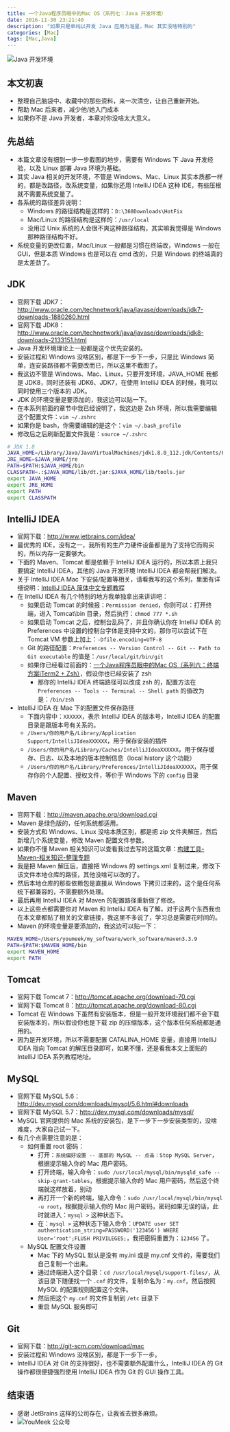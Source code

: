 ```yaml
---
title: 一个Java程序员眼中的Mac OS（系列七：Java 开发环境）
date: 2016-11-30 23:21:40
description: "如果只是单纯以开发 Java 应用为准星，Mac 其实没啥特别的"
categories: [Mac]
tags: [Mac,Java]
---
```



<!-- more -->

![Java 开发环境](http://img.youmeek.com/2016/Mac-Java.gif)


## 本文初衷

- 整理自己脑袋中、收藏中的那些资料，来一次清空，让自己重新开始。
- 帮助 Mac 后来者，减少他/她入门成本
- 如果你不是 Java 开发者，本章对你没啥太大意义。

## 先总结

- 本篇文章没有细到一步一步截图的地步，需要有 Windows 下 Java 开发经验，以及 Linux 部署 Java 环境为基础。
- 其实 Java 相关的开发环境，不管是 Windows、Mac、Linux 其实本质都一样的，都是改路径，改系统变量，如果你还用 IntelliJ IDEA 这种 IDE，有些压根就不需要系统变量了。
- 各系统的路径差异说明：
	- Windows 的路径结构是这样的：`D:\360Downloads\HotFix`
	- Mac/Linux 的路径结构是这样的：`/usr/local`
	- 没用过 Unix 系统的人会很不爽这种路径结构，其实嘛我觉得是 Windows 那种路径结构不好。
- 系统变量的更改位置，Mac/Linux 一般都是习惯在终端改，Windows 一般在 GUI，但是本质 Windows 也是可以在 cmd 改的，只是 Windows 的终端真的是太差劲了。

## JDK

- 官网下载 JDK7：<http://www.oracle.com/technetwork/java/javase/downloads/jdk7-downloads-1880260.html>
- 官网下载 JDK8：<http://www.oracle.com/technetwork/java/javase/downloads/jdk8-downloads-2133151.html>
- Java 开发环境理论上一般都是这个优先安装的。
- 安装过程和 Windows 没啥区别，都是下一步下一步，只是比 Windows 简单，连安装路径都不需要改而已，所以这里不截图了。
- 我这边不管是 Windows、Mac、Linux，只要开发环境，JAVA_HOME 我都是 JDK8，同时还装有 JDK6、JDK7，在使用 IntelliJ IDEA 的时候，我可以同时使用三个版本的 JDK。
- JDK 的环境变量是要添加的，我这边可以贴一下。
- 在本系列前面的章节中我已经说明了，我这边是 Zsh 环境，所以我需要编辑这个配置文件：`vim ~/.zshrc`
- 如果你是 bash，你需要编辑的是这个：`vim ~/.bash_profile`
- 修改后之后刷新配置文件我是：`source ~/.zshrc`

``` bash
# JDK 1.8
JAVA_HOME=/Library/Java/JavaVirtualMachines/jdk1.8.0_112.jdk/Contents/Home
JRE_HOME=$JAVA_HOME/jre
PATH=$PATH:$JAVA_HOME/bin
CLASSPATH=.:$JAVA_HOME/lib/dt.jar:$JAVA_HOME/lib/tools.jar
export JAVA_HOME
export JRE_HOME
export PATH
export CLASSPATH
```

## IntelliJ IDEA

- 官网下载：<http://www.jetbrains.com/idea/>
- 最优秀的 IDE，没有之一，我所有的生产力硬件设备都是为了支持它而购买的，所以内存一定要够大。
- 下面的 Maven、Tomcat 都是依赖于 IntelliJ IDEA 运行的，所以本质上我只要搞定 IntelliJ IDEA，其他的 Java 开发环境 IntelliJ IDEA 都会帮我们解决。
- 关于 IntelliJ IDEA Mac 下安装/配置等相关，请看我写的这个系列，里面有详细说明：[IntelliJ IDEA 简体中文专题教程](https://github.com/judasn/IntelliJ-IDEA-Tutorial)
- 在 IntelliJ IDEA 有几个特别的地方我单独拿出来讲讲吧：
	- 如果启动 Tomcat 的时候报：`Permission denied`，你则可以：打开终端，进入 Tomcat\bin 目录，然后执行：`chmod 777 *.sh`
	- 如果启动 Tomcat 之后，控制台乱码了，并且你确认你在 IntelliJ IDEA 的 Preferences 中设置的控制台字体是支持中文的，那你可以尝试下在 Tomcat VM 参数上加上：`-Dfile.encoding=UTF-8`
	- Git 的路径配置：`Preferences -- Version Control -- Git -- Path to Git executable` 的值是：`/usr/local/git/bin/git`
	- 如果你已经看过前面的：[一个Java程序员眼中的Mac OS（系列六：终端方案iTerm2 + Zsh）](http://code.youmeek.com/2016/11/29/2016/11/Mac-iTerm2/)，假设你也已经安装了 zsh
		- 那你的 IntelliJ IDEA 终端路径可以改成 zsh 的，配置方法在 `Preferences -- Tools -- Terminal -- Shell path` 的值改为是：`/bin/zsh`
- IntelliJ IDEA 在 Mac 下的配置文件保存路径
	- 下面内容中：`XXXXXX`，表示 IntelliJ IDEA 的版本号，IntelliJ IDEA 的配置目录是跟版本号有关系的。
	- `/Users/你的用户名/Library/Application Support/IntelliJIdeaXXXXXX`，用于保存安装的插件
	- `/Users/你的用户名/Library/Caches/IntelliJIdeaXXXXXX`，用于保存缓存、日志、以及本地的版本控制信息（local history 这个功能）
	- `/Users/你的用户名/Library/Preferences/IntelliJIdeaXXXXXX`，用于保存你的个人配置、授权文件，等价于 Windows 下的 `config` 目录

## Maven

- 官网下载：<http://maven.apache.org/download.cgi>
- Maven 是绿色版的，任何系统都适用。
- 安装方式和 Windows、Linux 没啥本质区别，都是把 zip 文件夹解压，然后新增几个系统变量，修改 Maven 配置文件参数。
- 如果你不懂 Maven 相关知识可以查看我过去写的这篇文章：[构建工具-Maven-相关知识-整理专题](http://code.youmeek.com/2016/03/09/2016/03/Maven/)
- 我是把 Maven 解压后，直接把 Windows 的 settings.xml 复制过来，修改下该文件本地仓库的路径，其他没啥可以改的了。
- 然后本地仓库的那些依赖包是直接从 Windows 下拷贝过来的，这个是任何系统下都兼容的，不需要额外处理。
- 最后再用 IntelliJ IDEA 对 Maven 的配置路径重新做了修改。
- 以上这些点都需要你对 Maven 和 IntelliJ IDEA 有了解，对于这两个东西我也在本文章都贴了相关的文章链接，我这里不多说了，学习总是需要花时间的。
- Maven 的环境变量是要添加的，我这边可以贴一下：

``` bash
MAVEN_HOME=/Users/youmeek/my_software/work_software/maven3.3.9
PATH=$PATH:$MAVEN_HOME/bin
export MAVEN_HOME
export PATH
```

## Tomcat

- 官网下载 Tomcat 7：<http://tomcat.apache.org/download-70.cgi>
- 官网下载 Tomcat 8：<http://tomcat.apache.org/download-80.cgi>
- Tomcat 在 Windows 下虽然有安装版本，但是一般开发环境我们都不会下载安装版本的，所以假设你也是下载 zip 的压缩版本，这个版本任何系统都是通用的。
- 因为是开发环境，所以不需要配置 CATALINA_HOME 变量，直接用 IntelliJ IDEA 指向 Tomcat 的解压目录即可，如果不懂，还是看我本文上面贴的 IntelliJ IDEA 系列教程地址。

## MySQL

- 官网下载 MySQL 5.6：<http://dev.mysql.com/downloads/mysql/5.6.html#downloads>
- 官网下载 MySQL 5.7：<http://dev.mysql.com/downloads/mysql/>
- MySQL 官网提供的 Mac 系统的安装包，是下一步下一步安装类型的，没啥难度，大家自己试一下。
- 有几个点需要注意的是：
	- 如何重置 root 密码：
		- 打开：`系统偏好设置 -- 底部的 MySQL -- 点击：Stop MySQL Server`，根据提示输入你的 Mac 用户密码。
		- 打开终端，输入命令：`sudo /usr/local/mysql/bin/mysqld_safe --skip-grant-tables`，根据提示输入你的 Mac 用户密码，然后这个终端就这样放着，别动
		- 再打开一个新的终端，输入命令：`sudo /usr/local/mysql/bin/mysql -u root`，根据提示输入你的 Mac 用户密码，密码如果无误的话，此时就进入：`mysql >` 这种状态下。
		- 在：`mysql >` 这种状态下输入命令：`UPDATE user SET authentication_string=PASSWORD('123456') WHERE User='root';FLUSH PRIVILEGES;`，我把密码重置为：`123456` 了。
	- MySQL 配置文件设置
		- Mac 下的 MySQL 默认是没有 my.ini 或是 my.cnf 文件的，需要我们自己复制一个出来。
		- 通过终端进入这个目录：`cd /usr/local/mysql/support-files/`，从该目录下随便找一个 `.cnf` 的文件，复制命名为：`my.cnf`，然后按照 MySQL 的配置规则配置这个文件。
		- 然后把这个 `my.cnf` 的文件复制到 `/etc` 目录下
		- 重启 MySQL 服务即可

## Git

- 官网下载：<http://git-scm.com/download/mac>
- 安装过程和 Windows 没啥区别，都是下一步下一步。
- IntelliJ IDEA 对 Git 的支持很好，也不需要额外配置什么，IntelliJ IDEA 的 Git 操作都很便捷强烈使用 IntelliJ IDEA 作为 Git 的 GUI 操作工具。

## 结束语

- 感谢 JetBrains 这样的公司存在，让我省去很多麻烦。
- ![YouMeek 公众号](http://img.youmeek.com/YouMeek-WX.jpg)